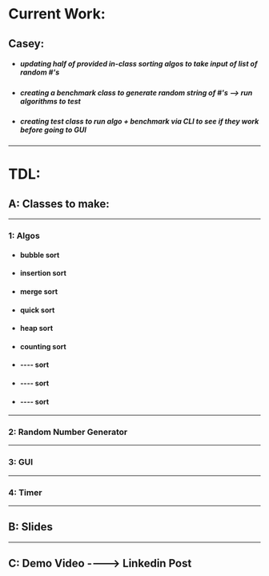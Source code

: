 # Current Work:
## Casey: 
- ##### updating half of provided in-class sorting algos to take input of list of random #'s
- ##### creating a benchmark class to generate random string of #'s --> run algorithms to test
- ##### creating test class to run algo + benchmark via CLI to see if they work before going to GUI



---
# TDL: 

## A: Classes to make:
---
### 1: Algos

- #### bubble sort
- #### insertion sort
- #### merge sort
- #### quick sort
- #### heap sort
- #### counting sort
- #### ---- sort
- #### ---- sort
- #### ---- sort

---
### 2: Random Number Generator
---
### 3: GUI
---
### 4: Timer
---
## B: Slides
---
## C: Demo Video ----> Linkedin Post









